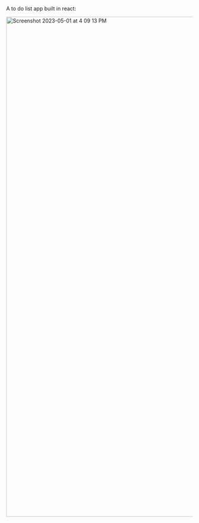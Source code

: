 A to do list app built in react:


<img width="1352" alt="Screenshot 2023-05-01 at 4 09 13 PM" src="https://user-images.githubusercontent.com/83115753/235477332-6eeec84c-b72b-406a-9acf-0bec964bbd51.png">
